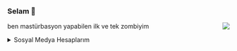 ### Selam 👋

[<img src="https://lanyard-profile-readme.vercel.app/api/966877649018433607" align="right">](https://discord.com/users/853235926825435146)

ben mastürbasyon yapabilen ilk ve tek zombiyim


<details>
  <summary>Sosyal Medya Hesaplarım</summary>
  
♦ [Discord](https://discord.com/users/853235926825435146)
♦ [Instagram](https://www.instagram.com/itslilsahin/)
♦ [Twitter](https://twitter.com/itslilsahin)
♦ [Spotify](https://open.spotify.com/artist/6Avv8vRF0aDxE7jEc6XS0m?si=dOX8Ic1qQdiYZCcwVOt3BA)
</details>
